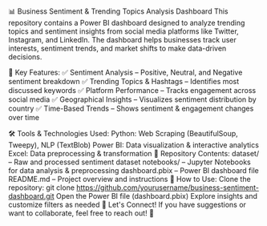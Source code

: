 📊 Business Sentiment & Trending Topics Analysis Dashboard
This repository contains a Power BI dashboard designed to analyze trending topics and sentiment insights from social media platforms like Twitter, Instagram, and LinkedIn. The dashboard helps businesses track user interests, sentiment trends, and market shifts to make data-driven decisions.

🚀 Key Features:
✅ Sentiment Analysis – Positive, Neutral, and Negative sentiment breakdown
✅ Trending Topics & Hashtags – Identifies most discussed keywords
✅ Platform Performance – Tracks engagement across social media
✅ Geographical Insights – Visualizes sentiment distribution by country
✅ Time-Based Trends – Shows sentiment & engagement changes over time

🛠️ Tools & Technologies Used:
Python: Web Scraping (BeautifulSoup, Tweepy), NLP (TextBlob)
Power BI: Data visualization & interactive analytics
Excel: Data preprocessing & transformation
📂 Repository Contents:
dataset/ – Raw and processed sentiment dataset
notebooks/ – Jupyter Notebooks for data analysis & preprocessing
dashboard.pbix – Power BI dashboard file
README.md – Project overview and instructions
📌 How to Use:
Clone the repository:
git clone https://github.com/yourusername/business-sentiment-dashboard.git
Open the Power BI file (dashboard.pbix)
Explore insights and customize filters as needed
🔗 Let's Connect!
If you have suggestions or want to collaborate, feel free to reach out! 🚀
